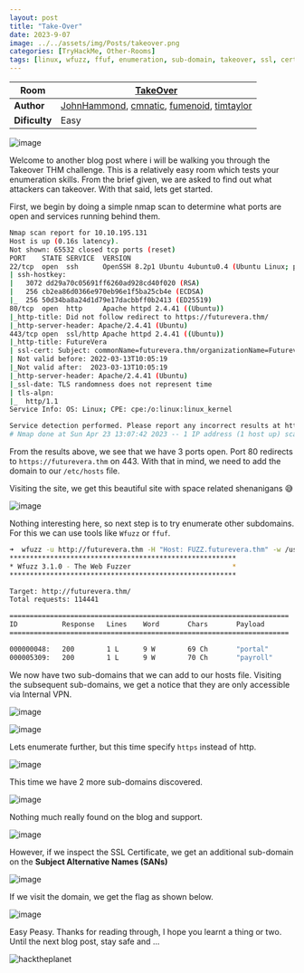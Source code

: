 ```yaml
---
layout: post
title: "Take-Over"
date: 2023-9-07
image: ../../assets/img/Posts/takeover.png
categories: [TryHackMe, Other-Rooms]
tags: [linux, wfuzz, ffuf, enumeration, sub-domain, takeover, ssl, certificate]
---
```


|**Room**|[TakeOver](https://tryhackme.com/room/takeover)|
|----|-----|
|**Author**|[JohnHammond](https://tryhackme.com/p/JohnHammond), [cmnatic](https://tryhackme.com/p/cmnatic), [fumenoid](https://tryhackme.com/p/fumenoid), [timtaylor](https://tryhackme.com/p/timtaylor)|
|**Dificulty**|Easy|

![image](https://user-images.githubusercontent.com/58165365/233842176-2834dea8-194c-4b23-942a-a48d2540b40a.png)


Welcome to another blog post where i will be walking you through the Takeover THM challenge. This is a relatively easy room which tests your enumeration skills. From the brief given, we are asked to find out what attackers can takeover. With that said, lets get started.

First, we begin by doing a simple nmap scan to determine what ports are open and services running behind them.

```bash
Nmap scan report for 10.10.195.131
Host is up (0.16s latency).
Not shown: 65532 closed tcp ports (reset)
PORT    STATE SERVICE  VERSION
22/tcp  open  ssh      OpenSSH 8.2p1 Ubuntu 4ubuntu0.4 (Ubuntu Linux; protocol 2.0)
| ssh-hostkey:
|   3072 dd29a70c05691ff6260ad928cd40f020 (RSA)
|   256 cb2ea86d0366e970eb96e1f5ba25cb4e (ECDSA)
|_  256 50d34ba8a24d1d79e17dacbbff0b2413 (ED25519)
80/tcp  open  http     Apache httpd 2.4.41 ((Ubuntu))
|_http-title: Did not follow redirect to https://futurevera.thm/
|_http-server-header: Apache/2.4.41 (Ubuntu)
443/tcp open  ssl/http Apache httpd 2.4.41 ((Ubuntu))
|_http-title: FutureVera
| ssl-cert: Subject: commonName=futurevera.thm/organizationName=Futurevera/stateOrProvinceName=Oregon/countryName=US
| Not valid before: 2022-03-13T10:05:19
|_Not valid after:  2023-03-13T10:05:19
|_http-server-header: Apache/2.4.41 (Ubuntu)
|_ssl-date: TLS randomness does not represent time
| tls-alpn:
|_  http/1.1
Service Info: OS: Linux; CPE: cpe:/o:linux:linux_kernel

Service detection performed. Please report any incorrect results at https://nmap.org/submit/ .
# Nmap done at Sun Apr 23 13:07:42 2023 -- 1 IP address (1 host up) scanned in 1225.02 seconds
```

From the results above, we see that we have 3 ports open. Port 80 redirects to `https://futurevera.thm` on 443. With that in mind, we need to add the domain to our `/etc/hosts` file.

Visiting the site, we get this beautiful site with space related shenanigans 😅

![image](https://user-images.githubusercontent.com/58165365/233838767-852c6454-2ca2-4ad5-96ab-d906a3401904.png)


Nothing interesting here, so next step is to try enumerate other subdomains. For this we can use tools like `Wfuzz` or `ffuf`.

```bash
➜  wfuzz -u http://futurevera.thm -H "Host: FUZZ.futurevera.thm" -w /usr/share/seclists/Discovery/DNS/subdomains-top1million-110000.txt --hw 0
********************************************************
* Wfuzz 3.1.0 - The Web Fuzzer                         *
********************************************************

Target: http://futurevera.thm/
Total requests: 114441

=====================================================================
ID           Response   Lines    Word       Chars       Payload
=====================================================================

000000048:   200        1 L      9 W        69 Ch       "portal"
000005309:   200        1 L      9 W        70 Ch       "payroll"
```

We now have two sub-domains that we can add to our hosts file. Visiting the subsequent sub-domains, we get a notice that they are only accessible via Internal VPN.

![image](https://user-images.githubusercontent.com/58165365/233838679-07ae9480-d86d-4421-b66f-b251807aa0ee.png)

![image](https://user-images.githubusercontent.com/58165365/233838684-a13878b5-f211-451d-9fea-e53b47c1f9de.png)

Lets enumerate further, but this time specify `https` instead of http.

![image](https://user-images.githubusercontent.com/58165365/233839001-8895206d-38ac-419b-a6a9-67ea5aaf6d43.png)

This time we have 2 more sub-domains discovered.

![image](https://user-images.githubusercontent.com/58165365/233839126-5006cdd2-0d9b-4cab-b2b7-14a47c370d21.png)

Nothing much really found on the blog and support.

![image](https://user-images.githubusercontent.com/58165365/233839210-06e88ed2-09f5-4dda-9777-b62b10af38e7.png)

However, if we inspect the SSL Certificate, we get an additional sub-domain on the **Subject Alternative Names (SANs)**

![image](https://user-images.githubusercontent.com/58165365/233839281-ba6e8b02-bafa-4eff-ab97-111aa62fdc2a.png)

If we visit the domain, we get the flag as shown below.

![image](https://user-images.githubusercontent.com/58165365/233839429-a9331c0c-3e2d-4300-8204-62f85c0f7a11.png)


Easy Peasy. Thanks for reading through, I hope you learnt a thing or two. Until the next blog post, stay safe and ...

![hacktheplanet](https://media.tenor.com/K8R7LThju04AAAAC/hack-the-planet.gif)
